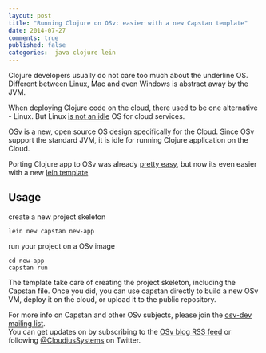 ```yaml
---
layout: post
title: "Running Clojure on OSv: easier with a new Capstan template"
date: 2014-07-27
comments: true
published: false
categories:  java clojure lein
---
```


Clojure developers usually do not care too much about the underline OS.
Different between Linux, Mac and even Windows is abstract away by the JVM.

When deploying Clojure code on the cloud, there used to be one alternative - Linux.
But Linux
[is not an idle](http://osv.io/blog/blog/2014/07/21/generic-os-is-dead/)
OS for cloud services.

[OSv](https://github.com/cloudius-systems/osv) is a new, open source OS design specifically for the Cloud.
Since OSv support the standard JVM, it is idle for running Clojure application on the Cloud.

Porting Clojure app to OSv was already
[pretty easy](http://osv.io/blog/blog/2014/04/22/riemann-on-osv/), but
now its even easier with a new [lein template](https://github.com/tzach/capstan-lein-plugin)
<!-- more -->

## Usage
create a new project skeleton
```
lein new capstan new-app
```

run your project on a OSv image
```
cd new-app
capstan run
```

The template take care of creating the project skeleton, including the Capstan file.
Once you did, you can use capstan directly to build a new OSv VM, deploy it on the cloud, or upload it to the public repository.

<script type="text/javascript" src="https://asciinema.org/a/11068.js"
id="asciicast-11068" async="" data-speed="2" data-autoplay="1"
ata-size="medium"></script></p>


For more info on Capstan and other OSv subjects, please join
the
[osv-dev mailing list](https://groups.google.com/forum/#!forum/osv-dev).  
You can get updates on by subscribing to the [OSv blog RSS feed](http://osv.io/blog/atom.xml) or following [@CloudiusSystems](https://twitter.com/CloudiusSystems) on Twitter.
